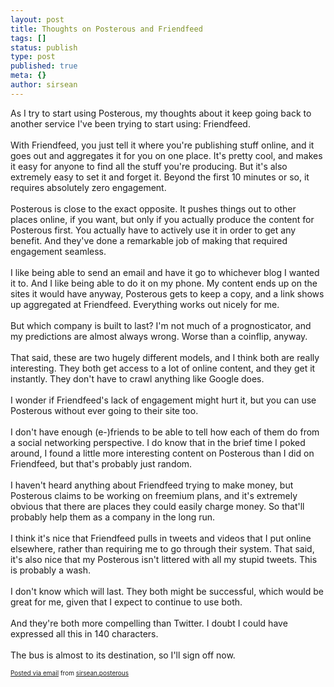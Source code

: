 ```yaml
---
layout: post
title: Thoughts on Posterous and Friendfeed
tags: []
status: publish
type: post
published: true
meta: {}
author: sirsean
---
```

As I try to start using Posterous, my thoughts about it keep going back to another service I've been trying to start using: Friendfeed. <br />&nbsp;<br />With Friendfeed, you just tell it where you're publishing stuff online, and it goes out and aggregates it for you on one place. It's pretty cool, and makes it easy for anyone to find all the stuff you're producing. But it's also extremely easy to set it and forget it. Beyond the first 10 minutes or so, it requires absolutely zero engagement. <br />&nbsp;<br />Posterous is close to the exact opposite. It pushes things out to other places online, if you want, but only if you actually produce the content for Posterous first. You actually have to actively use it in order to get any benefit. And they've done a remarkable job of making that required engagement seamless. <br />&nbsp;<br />I like being able to send an email and have it go to whichever blog I wanted it to. And I like being able to do it on my phone. My content ends up on the sites it would have anyway, Posterous gets to keep a copy, and a link shows up aggregated at Friendfeed. Everything works out nicely for me. <br />&nbsp;<br />But which company is built to last? I'm not much of a prognosticator, and my predictions are almost always wrong. Worse than a coinflip, anyway. <br />&nbsp;<br />That said, these are two hugely different models, and I think both are really interesting. They both get access to a lot of online content, and they get it instantly. They don't have to crawl anything like Google does. <br />&nbsp;<br />I wonder if Friendfeed's lack of engagement might hurt it, but you can use Posterous without ever going to their site too. <br />&nbsp;<br />I don't have enough (e-)friends to be able to tell how each of them do from a social networking perspective. I do know that in the brief time I poked around, I found a little more interesting content on Posterous than I did on Friendfeed, but that's probably just random. <br />&nbsp;<br />I haven't heard anything about Friendfeed trying to make money, but Posterous claims to be working on freemium plans, and it's extremely obvious that there are places they could easily charge money. So that'll probably help them as a company in the long run. <br />&nbsp;<br />I think it's nice that Friendfeed pulls in tweets and videos that I put online elsewhere, rather than requiring me to go through their system. That said, it's also nice that my Posterous isn't littered with all my stupid tweets. This is probably a wash. <br />&nbsp;<br />I don't know which will last. They both might be successful, which would be great for me, given that I expect to continue to use both. <br />&nbsp;<br />And they're both more compelling than Twitter. I doubt I could have expressed all this in 140 characters. <br />&nbsp;<br />The bus is almost to its destination, so I'll sign off now.<p style="font-size: 10px;">  <a href="http://posterous.com">Posted via email</a>   from <a href="http://sirsean.posterous.com/thoughts-on-posterous-and-friendfeed">sirsean.posterous</a>  </p>
